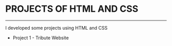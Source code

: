 # PROJECTS OF HTML AND CSS
<hr>
I developed some projects using HTML and CSS


 - Project 1 - Tribute Website

